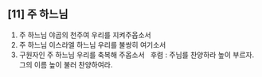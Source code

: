 ## [11] 주 하느님

1) 주 하느님 야곱의 천주여 우리를 지켜주옵소서  
2) 주 하느님 이스라엘 하느님 우리를 불쌍히 여기소서  
3) 구원자인 주 하느님 우리를 축복해 주옵소서  
후렴 : 주님를 찬양하라 높이 부르자. 그의 이름 높이 불러 찬양하여라.
